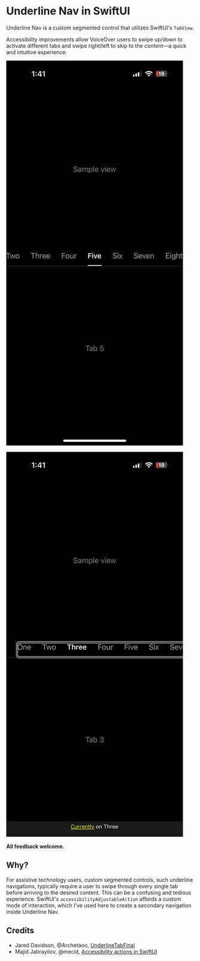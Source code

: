 # Underline Nav in SwiftUI
Underline Nav is a custom segmented control that utilizes SwiftUI's `TabView`.

Accessibility improvements allow VoiceOver users to swipe up/down to activate different tabs and swipe right/left to skip to the content—a quick and intuitive experience.

![Screenshot of Underline Nav focused and centered on the fifth tab.](Previews/1.jpeg)

![Screenshot of Underline Nav Focused and centered on the third tab with VoiceOver enabled, reading aloud "Currently on three".](Previews/2.jpeg)

**All feedback welcome.**

## Why?
For assistive technology users, custom segmented controls, such underline navigations, typically require a user to swipe through every single tab before arriving to the desired content. This can be a confusing and tedious experience. SwiftUI's `accessibilityAdjustableAction` affords a custom mode of interaction, which I've used here to create a secondary navigation inside Underline Nav.

## Credits
- Jared Davidson, @Archetaoo, [UnderlineTabFinal](https://github.com/Archetapp/UnderlineTabBarFinal)
- Majid Jabrayilov, @mecid, [Accessibility actions in SwiftUI](https://swiftwithmajid.com/2021/04/15/accessibility-actions-in-swiftui/)
